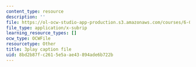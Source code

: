 ```yaml
---
content_type: resource
description: ''
file: https://ol-ocw-studio-app-production.s3.amazonaws.com/courses/6-042j-mathematics-for-computer-science-spring-2015/8bd2b87fc2615e5aae43894ade6b722b_bHvMYZvZp7Y.vtt
file_type: application/x-subrip
learning_resource_types: []
ocw_type: OCWFile
resourcetype: Other
title: 3play caption file
uid: 8bd2b87f-c261-5e5a-ae43-894ade6b722b
---
```

